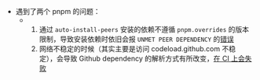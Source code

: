 - 遇到了两个 pnpm 的问题：
	- 1. 通过 `auto-install-peers` 安装的依赖不遵循 `pnpm.overrides` 的版本限制，导致安装依赖时依旧会报 `UNMET PEER DEPENDENCY` 的[错误](https://github.com/pnpm/pnpm/discussions/5244)
	  2. 网络不稳定的时候（其实主要是访问 codeload.github.com 不稳定），会导致  Github dependency 的解析方式有所改变，[在 CI 上会失败](https://github.com/pnpm/pnpm/issues/4527)